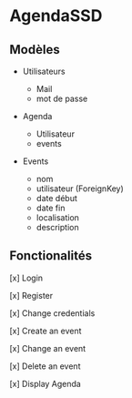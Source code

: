 # AgendaSSD

## Modèles  

- Utilisateurs 
  - Mail
  - mot de passe
- Agenda
  - Utilisateur
  - events

- Events
  - nom
  - utilisateur (ForeignKey)
  - date début
  - date fin
  - localisation
  - description

## Fonctionalités

[x] Login

[x] Register

[x] Change credentials

[x] Create an event

[x] Change an event 

[x] Delete an event

[x] Display Agenda

